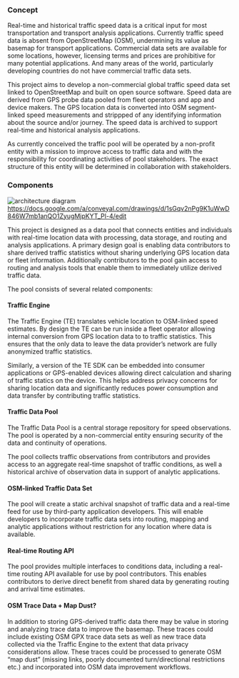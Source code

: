 ### Concept

Real-time and historical traffic speed data is a critical input for most transportation and transport analysis applications. Currently traffic speed data is absent from OpenStreetMap (OSM), undermining its value as basemap for transport applications. Commercial data sets are available for some locations, however, licensing terms and prices are prohibitive for many potential applications. And many areas of the world, particularly developing countries do not have commercial traffic data sets.

This project aims to develop a non-commercial global traffic speed data set linked to OpenStreetMap and built on open source software. Speed data are derived from GPS probe data pooled from fleet operators and app and device makers. The GPS location data is converted into OSM segment-linked speed measurements and strippped of any identifying information about the source and/or journey. The speed data is archived to support real-time and historical analysis applications.
 
As currently conceived the traffic pool will be operated by a non-profit entity with a mission to improve access to traffic data and with the responsibility for coordinating activities of pool stakeholders.  The exact structure of this entity will be determined in collaboration with stakeholders.

 
### Components

![architecture diagram](https://docs.google.com/drawings/d/1sGqv2nPg9K1uWwD846W7mb1anQO1ZyugMjpKYT_Pl-4/pub?w=878&h=706)
https://docs.google.com/a/conveyal.com/drawings/d/1sGqv2nPg9K1uWwD846W7mb1anQO1ZyugMjpKYT_Pl-4/edit

This project is designed as a data pool that connects entities and individuals with real-time location data with processing, data storage, and routing and analysis applications. A primary design goal is enabling data contributors to share derived traffic statistics without sharing underlying GPS location data or fleet information. Additionally contributors to the pool gain access to routing and analysis tools that enable them to immediately utilize derived traffic data.

The pool consists of several related components:

#### Traffic Engine
The Traffic Engine (TE) translates vehicle location to OSM-linked speed estimates. By design the TE can be run inside a fleet operator allowing internal conversion from GPS location data to to traffic statistics. This ensures that the only data to leave the data provider’s network are fully anonymized traffic statistics.

Similarly, a version of the TE SDK can be embedded into consumer applications or GPS-enabled devices allowing direct calculation and sharing of traffic statics on the device. This helps address privacy concerns for sharing location data and significantly reduces power consumption and data transfer by contributing traffic statistics.

#### Traffic Data Pool
The Traffic Data Pool is a central storage repository for speed observations. The pool is operated by a non-commercial entity ensuring security of the data and continuity of operations. 

The pool collects traffic observations from contributors and provides access to an aggregate real-time snapshot of traffic conditions, as well a historical archive of observation data in support of analytic applications.

#### OSM-linked Traffic Data Set 
The pool will create a static archival snapshot of traffic data and a real-time feed for use by third-party application developers. This will enable developers to incorporate traffic data sets into routing, mapping and analytic applications without restriction for any location where data is available.

#### Real-time Routing API
The pool provides multiple interfaces to conditions data, including a real-time routing API available for use by pool contributors. This enables contributors to derive direct benefit from shared data by generating routing and arrival time estimates. 
 
#### OSM Trace Data + Map Dust?
In addition to storing GPS-derived traffic data there may be value in storing and analyzing trace data to improve the basemap. These traces could include existing OSM GPX trace data sets as well as new trace data collected via the Traffic Engine to the extent that data privacy considerations allow. These traces could be processed to generate OSM “map dust” (missing links, poorly documented turn/directional restrictions etc.) and incorporated into OSM data improvement workflows.


